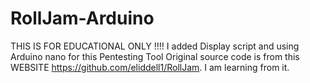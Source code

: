 # RollJam-Arduino
THIS IS FOR EDUCATIONAL ONLY !!!!
I added Display script and using Arduino nano for this Pentesting Tool
Original source code is from this WEBSITE https://github.com/eliddell1/RollJam. I am learning from it.
